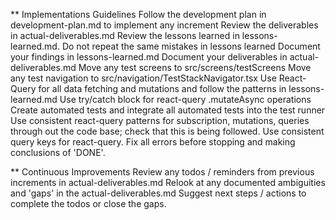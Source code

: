 ** Implementations Guidelines
Follow the development plan in development-plan.md to implement any increment
Review the deliverables in actual-deliverables.md
Review the lessons learned in lessons-learned.md.
Do not repeat the same mistakes in lessons learned
Document your findings in lessons-learned.md
Document your deliverables in actual-deliverables.md
Move any test screens to src/screens/testScreens
Move any test navigation to src/navigation/TestStackNavigator.tsx
Use React-Query for all data fetching and mutations and follow the patterns in lessons-learned.md
Use try/catch block for react-query .mutateAsync operations
Create automated tests and integrate all automated tests into the test runner
Use consistent react-query patterns for subscription, mutations, queries through out the code base; check that this is being followed.
Use consistent query keys for react-query.
Fix all errors before stopping and making conclusions of 'DONE'.

** Continuous Improvements
Review any todos / reminders from previous increments in actual-deliverables.md
Relook at any documented ambiguities and 'gaps' in the actual-deliverables.md
Suggest next steps / actions to complete the todos or close the gaps.